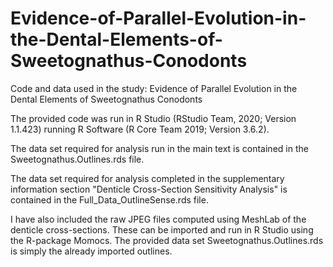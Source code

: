 # Evidence-of-Parallel-Evolution-in-the-Dental-Elements-of-Sweetognathus-Conodonts
Code and data used in the study: Evidence of Parallel Evolution in the Dental Elements of Sweetognathus Conodonts


The provided code was run in R Studio (RStudio Team, 2020; Version 1.1.423) running R Software (R Core Team 2019; Version 3.6.2).

The data set required for analysis run in the main text is contained in the Sweetognathus.Outlines.rds file.

The data set required for analysis completed in the supplementary information section "Denticle Cross-Section Sensitivity Analysis" is contained in the Full_Data_OutlineSense.rds file.

I have also included the raw JPEG files computed using MeshLab of the denticle cross-sections. These can be imported and run in R Studio using the R-package Momocs. The provided data set Sweetognathus.Outlines.rds is simply the already imported outlines.

